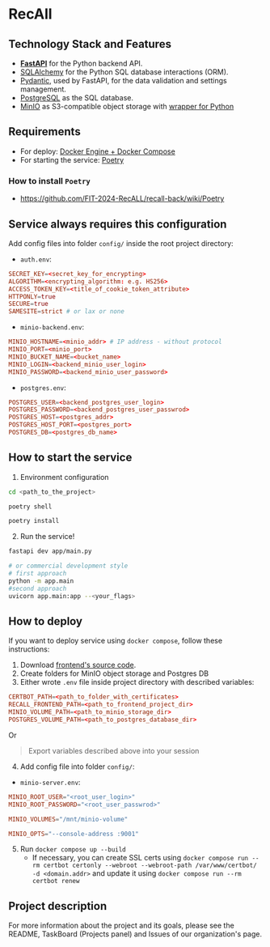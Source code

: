 # RecAll

## Technology Stack and Features

- [**FastAPI**](https://fastapi.tiangolo.com) for the Python backend API.
- [SQLAlchemy](https://https://www.sqlalchemy.org/) for the Python SQL database interactions (ORM).
- [Pydantic](https://docs.pydantic.dev), used by FastAPI, for the data validation and settings management.
- [PostgreSQL](https://www.postgresql.org) as the SQL database.
- [MinIO](https://min.io/docs/minio/linux/operations/installation.html) as S3-compatible object storage with [wrapper for Python](https://min.io/docs/minio/linux/developers/python/API.html)

## Requirements
- For deploy: [Docker Engine + Docker Compose](https://docs.docker.com/engine/install/)
- For starting the service: [Poetry](https://python-poetry.org/docs/#installation)

### How to install `Poetry`
- https://github.com/FIT-2024-RecALL/recall-back/wiki/Poetry

## Service always requires this configuration

Add config files into folder `config/` inside the root project directory:

- `auth.env`:
```conf
SECRET_KEY=<secret_key_for_encrypting>
ALGORITHM=<encrypting_algorithm: e.g. HS256>
ACCESS_TOKEN_KEY=<title_of_cookie_token_attribute>
HTTPONLY=true
SECURE=true
SAMESITE=strict # or lax or none
```
- `minio-backend.env`:
```conf
MINIO_HOSTNAME=<minio_addr> # IP address - without protocol
MINIO_PORT=<minio_port>
MINIO_BUCKET_NAME=<bucket_name>
MINIO_LOGIN=<backend_minio_user_login>
MINIO_PASSWORD=<backend_minio_user_password>
```
- `postgres.env`:
```conf
POSTGRES_USER=<backend_postgres_user_login>
POSTGRES_PASSWORD=<backend_postgres_user_passwrod>
POSTGRES_HOST=<postgres_addr>
POSTGRES_HOST_PORT=<postgres_port>
POSTGRES_DB=<postgres_db_name>
```

## How to start the service
1. Environment configuration
```bash
cd <path_to_the_project>

poetry shell

poetry install
```
2. Run the service!
```bash
fastapi dev app/main.py

# or commercial development style
# first approach
python -m app.main
#second approach
uvicorn app.main:app --<your_flags>
```

## How to deploy

If you want to deploy service using `docker compose`, follow these instructions:
1. Download [frontend's source code](https://github.com/FIT-2024-RecALL/recall-front).
2. Create folders for MinIO object storage and Postgres DB
3. Either wrote `.env` file inside project directory with described variables:
```conf
CERTBOT_PATH=<path_to_folder_with_certificates>
RECALL_FRONTEND_PATH=<path_to_frontend_project_dir>
MINIO_VOLUME_PATH=<path_to_minio_storage_dir>
POSTGRES_VOLUME_PATH=<path_to_postgres_database_dir>
```
Or
> Export variables described above into your session

4. Add config file into folder `config/`:
- `minio-server.env`:
```conf
MINIO_ROOT_USER="<root_user_login>"
MINIO_ROOT_PASSWORD="<root_user_passwrod>"

MINIO_VOLUMES="/mnt/minio-volume"

MINIO_OPTS="--console-address :9001"
```

5. Run `docker compose up --build`
   - If necessary, you can create SSL certs using `docker compose run --rm certbot certonly --webroot --webroot-path /var/www/certbot/ -d <domain.addr>` and update it using `docker compose run --rm certbot renew`

## Project description

For more information about the project and its goals, please see the README, TaskBoard (Projects panel) and Issues of our organization's page.
